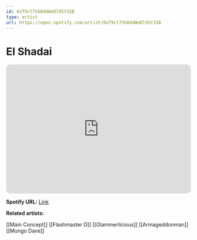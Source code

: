 ```yaml
---
id: 6oT9ct7VG84dWeDl9SY1SB
type: artist
url: https://open.spotify.com/artist/6oT9ct7VG84dWeDl9SY1SB
---
```

# El Shadai

<iframe style="border-radius:12px" src="https://open.spotify.com/embed/artist/6oT9ct7VG84dWeDl9SY1SB" width="100%" height="352" frameBorder="0" allowfullscreen="" allow="autoplay; clipboard-write; encrypted-media; fullscreen; picture-in-picture" loading="lazy"></iframe>

**Spotify URL:** [Link](https://open.spotify.com/artist/6oT9ct7VG84dWeDl9SY1SB)

**Related artists:**

[[Main Concept]]
[[Flashmaster D]]
[[Glammerlicious]]
[[Armageddonman]]
[[Mungo Dave]]
